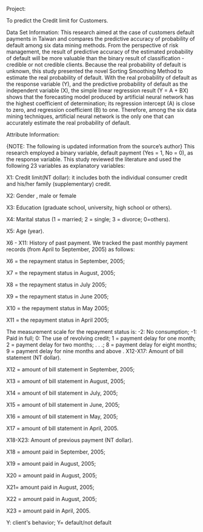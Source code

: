 Project:

To predict the Credit limit for Customers.

Data Set Information: This research aimed at the case of customers default payments in Taiwan and compares the predictive accuracy of probability of default among six data mining methods. From the perspective of risk management, the result of predictive accuracy of the estimated probability of default will be more valuable than the binary result of classification - credible or not credible clients. Because the real probability of default is unknown, this study presented the novel Sorting Smoothing Method to estimate the real probability of default. With the real probability of default as the response variable (Y), and the predictive probability of default as the independent variable (X), the simple linear regression result (Y = A + BX) shows that the forecasting model produced by artificial neural network has the highest coefficient of determination; its regression intercept (A) is close to zero, and regression coefficient (B) to one. Therefore, among the six data mining techniques, artificial neural network is the only one that can accurately estimate the real probability of default.

Attribute Information:

{NOTE: The following is updated information from the source’s author} This research employed a binary variable, default payment (Yes = 1, No = 0), as the response variable. This study reviewed the literature and used the following 23 variables as explanatory variables:

X1: Credit limit(NT dollar): it includes both the individual consumer credit and his/her family (supplementary) credit.

X2: Gender , male or female

X3: Education (graduate school, university, high school or others).

X4: Marital status (1 = married; 2 = single; 3 = divorce; 0=others).

X5: Age (year).

X6 - X11: History of past payment. We tracked the past monthly payment records (from April to September, 2005) as follows:

X6 = the repayment status in September, 2005;

X7 = the repayment status in August, 2005;

X8 = the repayment status in July 2005;

X9 = the repayment status in June 2005;

X10 = the repayment status in May 2005;

X11 = the repayment status in April 2005;

The measurement scale for the repayment status is: -2: No consumption; -1: Paid in full; 0: The use of revolving credit; 1 = payment delay for one month; 2 = payment delay for two months; . . .; 8 = payment delay for eight months; 9 = payment delay for nine months and above . X12-X17: Amount of bill statement (NT dollar).

X12 = amount of bill statement in September, 2005;

X13 = amount of bill statement in August, 2005;

X14 = amount of bill statement in July, 2005;

X15 = amount of bill statement in June, 2005;

X16 = amount of bill statement in May, 2005;

X17 = amount of bill statement in April, 2005.

X18-X23: Amount of previous payment (NT dollar).

X18 = amount paid in September, 2005;

X19 = amount paid in August, 2005;

X20 = amount paid in August, 2005;

X21= amount paid in August, 2005;

X22 = amount paid in August, 2005;

X23 = amount paid in April, 2005.

Y: client's behavior; Y= default/not default
